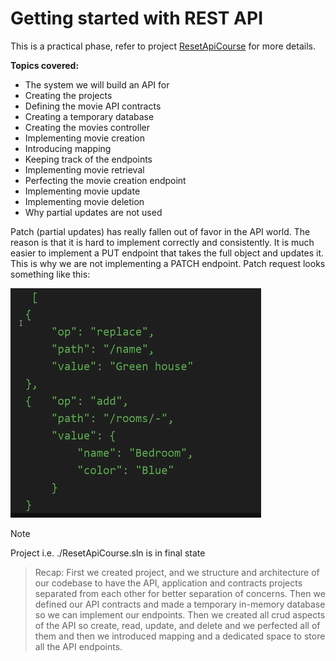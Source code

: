 # Getting started with REST API

This is a practical phase, refer to project [ResetApiCourse](RestApiCourse.sln) for more details.

**Topics covered:**

- The system we will build an API for
- Creating the projects
- Defining the movie API contracts
- Creating a temporary database
- Creating the movies controller
- Implementing movie creation
- Introducing mapping
- Keeping track of the endpoints
- Implementing movie retrieval
- Perfecting the movie creation endpoint
- Implementing movie update
- Implementing movie deletion
- Why partial updates are not used

Patch (partial updates) has really fallen out of favor in the API world. The reason is that it is hard to implement correctly and consistently. It is much easier to implement a PUT endpoint that takes the full object and updates it. This is why we are not implementing a PATCH endpoint.
Patch request looks something like this:

![patch](contents/image1.png)

> [!NOTE]
> Project i.e. ./ResetApiCourse.sln is in final state

> Recap: First we created project, and we structure and architecture of our codebase to have the API, application and contracts projects separated from each other for better separation of concerns. Then we defined our API contracts and made a temporary in-memory database so we can implement our endpoints. Then we created all crud aspects of the API so create, read, update, and delete and we perfected all of them and then we introduced mapping and a dedicated space to store all the API endpoints.
